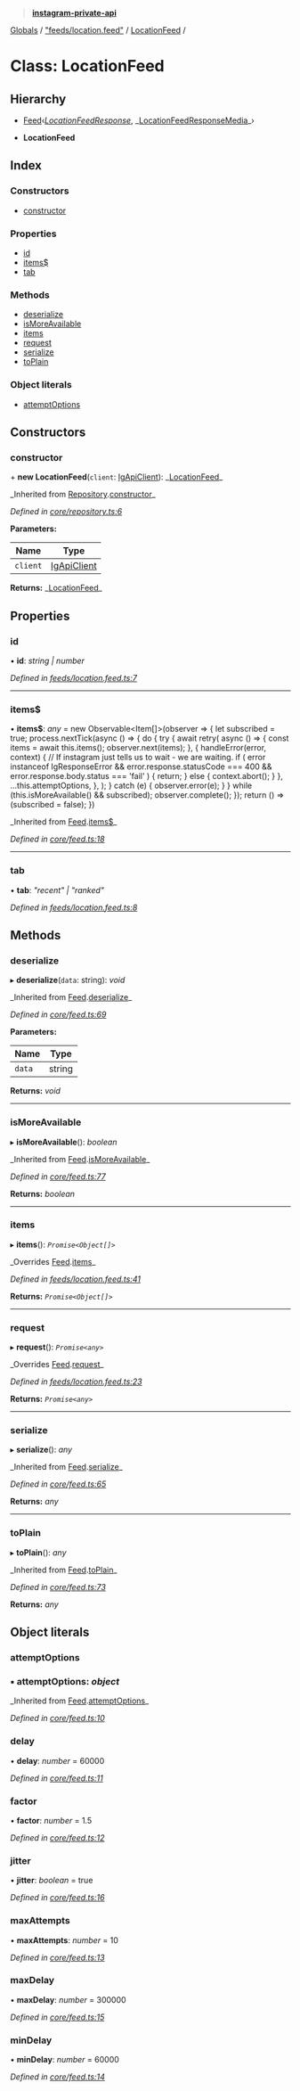 > **[instagram-private-api](../README.md)**

[Globals](../README.md) / ["feeds/location.feed"](../modules/_feeds_location_feed_.md) / [LocationFeed](_feeds_location_feed_.locationfeed.md) /

# Class: LocationFeed

## Hierarchy

- [Feed](_core_feed_.feed.md)‹_[LocationFeedResponse](../interfaces/\_responses_location_feed_response_.locationfeedresponse.md)_, _[LocationFeedResponseMedia](../interfaces/_responses_location_feed_response_.locationfeedresponsemedia.md)\_›

- **LocationFeed**

## Index

### Constructors

- [constructor](_feeds_location_feed_.locationfeed.md#constructor)

### Properties

- [id](_feeds_location_feed_.locationfeed.md#id)
- [items\$](_feeds_location_feed_.locationfeed.md#items$)
- [tab](_feeds_location_feed_.locationfeed.md#tab)

### Methods

- [deserialize](_feeds_location_feed_.locationfeed.md#deserialize)
- [isMoreAvailable](_feeds_location_feed_.locationfeed.md#ismoreavailable)
- [items](_feeds_location_feed_.locationfeed.md#items)
- [request](_feeds_location_feed_.locationfeed.md#request)
- [serialize](_feeds_location_feed_.locationfeed.md#serialize)
- [toPlain](_feeds_location_feed_.locationfeed.md#toplain)

### Object literals

- [attemptOptions](_feeds_location_feed_.locationfeed.md#attemptoptions)

## Constructors

### constructor

\+ **new LocationFeed**(`client`: [IgApiClient](_core_client_.igapiclient.md)): _[LocationFeed](\_feeds_location_feed_.locationfeed.md)\_

_Inherited from [Repository](\_core_repository_.repository.md).[constructor](_core_repository_.repository.md#constructor)\_

_Defined in [core/repository.ts:6](https://github.com/realinstadude/instagram-private-api/blob/4ae8fec/src/core/repository.ts#L6)_

**Parameters:**

| Name     | Type                                        |
| -------- | ------------------------------------------- |
| `client` | [IgApiClient](_core_client_.igapiclient.md) |

**Returns:** _[LocationFeed](\_feeds_location_feed_.locationfeed.md)\_

## Properties

### id

• **id**: _string | number_

_Defined in [feeds/location.feed.ts:7](https://github.com/realinstadude/instagram-private-api/blob/4ae8fec/src/feeds/location.feed.ts#L7)_

---

### items\$

• **items\$**: _any_ = new Observable<Item[]>(observer => {
let subscribed = true;
process.nextTick(async () => {
do {
try {
await retry(
async () => {
const items = await this.items();
observer.next(items);
},
{
handleError(error, context) {
// If instagram just tells us to wait - we are waiting.
if (
error instanceof IgResponseError &&
error.response.statusCode === 400 &&
error.response.body.status === 'fail'
) {
return;
} else {
context.abort();
}
},
...this.attemptOptions,
},
);
} catch (e) {
observer.error(e);
}
} while (this.isMoreAvailable() && subscribed);
observer.complete();
});
return () => (subscribed = false);
})

_Inherited from [Feed](\_core_feed_.feed.md).[items\$](_core_feed_.feed.md#items$)\_

_Defined in [core/feed.ts:18](https://github.com/realinstadude/instagram-private-api/blob/4ae8fec/src/core/feed.ts#L18)_

---

### tab

• **tab**: _"recent" | "ranked"_

_Defined in [feeds/location.feed.ts:8](https://github.com/realinstadude/instagram-private-api/blob/4ae8fec/src/feeds/location.feed.ts#L8)_

## Methods

### deserialize

▸ **deserialize**(`data`: string): _void_

_Inherited from [Feed](\_core_feed_.feed.md).[deserialize](_core_feed_.feed.md#deserialize)\_

_Defined in [core/feed.ts:69](https://github.com/realinstadude/instagram-private-api/blob/4ae8fec/src/core/feed.ts#L69)_

**Parameters:**

| Name   | Type   |
| ------ | ------ |
| `data` | string |

**Returns:** _void_

---

### isMoreAvailable

▸ **isMoreAvailable**(): _boolean_

_Inherited from [Feed](\_core_feed_.feed.md).[isMoreAvailable](_core_feed_.feed.md#ismoreavailable)\_

_Defined in [core/feed.ts:77](https://github.com/realinstadude/instagram-private-api/blob/4ae8fec/src/core/feed.ts#L77)_

**Returns:** _boolean_

---

### items

▸ **items**(): _`Promise<Object[]>`_

_Overrides [Feed](\_core_feed_.feed.md).[items](_core_feed_.feed.md#abstract-items)\_

_Defined in [feeds/location.feed.ts:41](https://github.com/realinstadude/instagram-private-api/blob/4ae8fec/src/feeds/location.feed.ts#L41)_

**Returns:** _`Promise<Object[]>`_

---

### request

▸ **request**(): _`Promise<any>`_

_Overrides [Feed](\_core_feed_.feed.md).[request](_core_feed_.feed.md#abstract-request)\_

_Defined in [feeds/location.feed.ts:23](https://github.com/realinstadude/instagram-private-api/blob/4ae8fec/src/feeds/location.feed.ts#L23)_

**Returns:** _`Promise<any>`_

---

### serialize

▸ **serialize**(): _any_

_Inherited from [Feed](\_core_feed_.feed.md).[serialize](_core_feed_.feed.md#serialize)\_

_Defined in [core/feed.ts:65](https://github.com/realinstadude/instagram-private-api/blob/4ae8fec/src/core/feed.ts#L65)_

**Returns:** _any_

---

### toPlain

▸ **toPlain**(): _any_

_Inherited from [Feed](\_core_feed_.feed.md).[toPlain](_core_feed_.feed.md#toplain)\_

_Defined in [core/feed.ts:73](https://github.com/realinstadude/instagram-private-api/blob/4ae8fec/src/core/feed.ts#L73)_

**Returns:** _any_

## Object literals

### attemptOptions

### ▪ **attemptOptions**: _object_

_Inherited from [Feed](\_core_feed_.feed.md).[attemptOptions](_core_feed_.feed.md#attemptoptions)\_

_Defined in [core/feed.ts:10](https://github.com/realinstadude/instagram-private-api/blob/4ae8fec/src/core/feed.ts#L10)_

### delay

• **delay**: _number_ = 60000

_Defined in [core/feed.ts:11](https://github.com/realinstadude/instagram-private-api/blob/4ae8fec/src/core/feed.ts#L11)_

### factor

• **factor**: _number_ = 1.5

_Defined in [core/feed.ts:12](https://github.com/realinstadude/instagram-private-api/blob/4ae8fec/src/core/feed.ts#L12)_

### jitter

• **jitter**: _boolean_ = true

_Defined in [core/feed.ts:16](https://github.com/realinstadude/instagram-private-api/blob/4ae8fec/src/core/feed.ts#L16)_

### maxAttempts

• **maxAttempts**: _number_ = 10

_Defined in [core/feed.ts:13](https://github.com/realinstadude/instagram-private-api/blob/4ae8fec/src/core/feed.ts#L13)_

### maxDelay

• **maxDelay**: _number_ = 300000

_Defined in [core/feed.ts:15](https://github.com/realinstadude/instagram-private-api/blob/4ae8fec/src/core/feed.ts#L15)_

### minDelay

• **minDelay**: _number_ = 60000

_Defined in [core/feed.ts:14](https://github.com/realinstadude/instagram-private-api/blob/4ae8fec/src/core/feed.ts#L14)_
